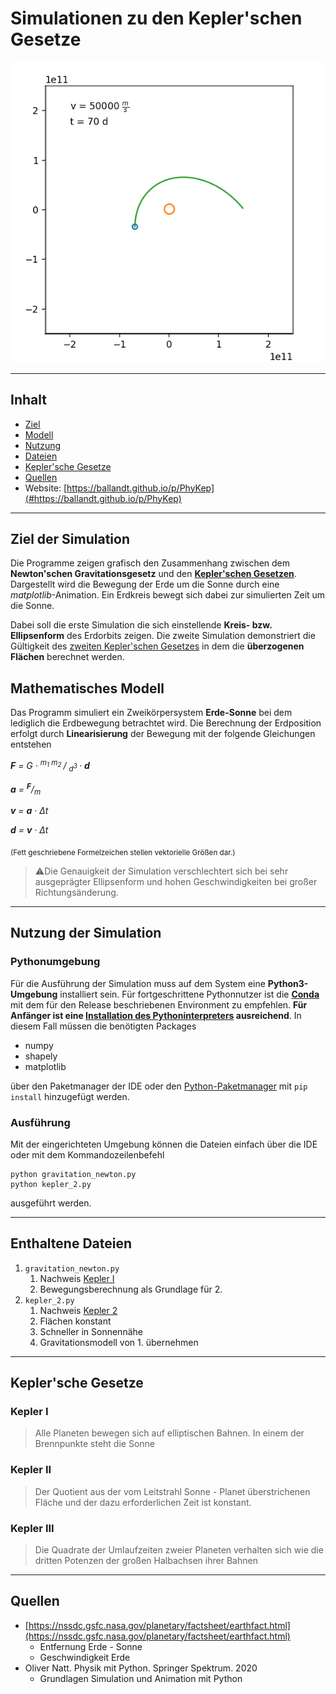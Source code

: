 # Simulationen zu den Kepler'schen Gesetze

![IMAGE](./README.image.png)

---

## Inhalt

* [Ziel](#ziel-der-simulation)
* [Modell](#mathematisches-modell)
* [Nutzung](#nutzung-der-simulation)
* [Dateien](#enthaltene-dateien)
* [Kepler'sche Gesetze](#keplersche-gesetze)
* [Quellen](#quellen)
* Website: [https://ballandt.github.io/p/PhyKep](#https://ballandt.github.io/p/PhyKep)

---

## Ziel der Simulation

Die Programme zeigen grafisch den Zusammenhang zwischen dem **Newton'schen Gravitationsgesetz**
und den [**Kepler'schen Gesetzen**](#keplersche-gesetze). Dargestellt wird die Bewegung der Erde um die
Sonne durch eine *matplotlib*-Animation. Ein Erdkreis bewegt sich dabei zur simulierten Zeit
um die Sonne.

Dabei soll die erste Simulation die sich einstellende **Kreis- bzw. Ellipsenform**
des Erdorbits zeigen. Die zweite Simulation demonstriert die Gültigkeit des [zweiten
Kepler'schen Gesetzes](#kepler-ii) in dem die **überzogenen Flächen**
berechnet werden.

## Mathematisches Modell

Das Programm simuliert ein Zweikörpersystem **Erde-Sonne** bei
dem lediglich die Erdbewegung betrachtet wird. Die Berechnung der
Erdposition erfolgt durch **Linearisierung** der Bewegung mit der folgende
Gleichungen entstehen



<i>
<b>F</b> = G &centerdot; <sup> m<sub>1</sub> m<sub>2</sub> </sup> / <sub> d<sup>3</sup> </sub> &centerdot; <b>d</b>

<b>a</b> = <sup><b>F</b></sup>/<sub>m</sub>

<b>v</b> = <b>a</b> &centerdot; &Delta;t

<b>d</b> = <b>v</b> &centerdot; &Delta;t
</i>

<sub>(Fett geschriebene Formelzeichen stellen vektorielle Größen dar.)</sub>

> ⚠️Die Genauigkeit der Simulation verschlechtert sich bei sehr ausgeprägter Ellipsenform und hohen Geschwindigkeiten bei großer Richtungsänderung.



---
## Nutzung der Simulation

### Pythonumgebung

Für die Ausführung der Simulation muss auf dem System eine **Python3-Umgebung**
installiert sein. Für fortgeschrittene Pythonnutzer ist die [**Conda**](https://anaconda.com/)
mit dem für den Release beschriebenen Environment zu empfehlen. **Für Anfänger ist
eine [Installation des Pythoninterpreters](https://python.org/) ausreichend**. In diesem
Fall müssen die benötigten Packages
* numpy
* shapely
* matplotlib

über den Paketmanager der IDE oder den [Python-Paketmanager](https://pip.pypa.io/en/stable/) mit `pip install` hinzugefügt werden.

### Ausführung

Mit der eingerichteten Umgebung können die Dateien einfach über die IDE oder mit dem 
Kommandozeilenbefehl 

```commandline
python gravitation_newton.py
python kepler_2.py
```
ausgeführt werden.

---

## Enthaltene Dateien

1. `gravitation_newton.py`
   1. Nachweis [Kepler I](#kepler-i)
   2. Bewegungsberechnung als Grundlage für 2.
2. `kepler_2.py`
   1. Nachweis [Kepler 2](#kepler-ii)
   2. Flächen konstant
   1. Schneller in Sonnennähe
   2. Gravitationsmodell von 1. übernehmen

---
## Kepler'sche Gesetze

### Kepler I

> Alle Planeten bewegen sich auf elliptischen Bahnen. In einem der Brennpunkte steht die Sonne


### Kepler II

> Der Quotient aus der vom Leitstrahl Sonne - Planet überstrichenen
> Fläche und der dazu erforderlichen Zeit ist konstant.


### Kepler III

> Die Quadrate der Umlaufzeiten zweier Planeten verhalten sich
> wie die dritten Potenzen der großen Halbachsen ihrer Bahnen

---
## Quellen

* [https://nssdc.gsfc.nasa.gov/planetary/factsheet/earthfact.html](https://nssdc.gsfc.nasa.gov/planetary/factsheet/earthfact.html)
  * Entfernung Erde - Sonne
  * Geschwindigkeit Erde
* Oliver Natt. Physik mit Python. Springer Spektrum. 2020
  * Grundlagen Simulation und Animation mit Python
